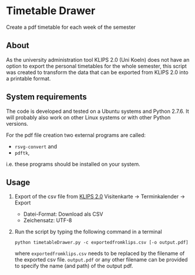 # Timetable Drawer
Create a pdf timetable for each week of the semester

## About

As the university administration tool KLIPS 2.0 (Uni Koeln) does not have
an option to export the personal timetables for the whole semester,
this script was created to transform the data that can be exported from
KLIPS 2.0 into a printable format.

## System requirements
The code is developed and tested on a Ubuntu systems and Python 2.7.6.
It will probably also work on other Linux systems or with other Python versions.

For the pdf file creation two external programs are called:
- `rsvg-convert` and
- `pdftk`,

i.e. these programs should be installed on your system.

## Usage
1. Export of the csv file from [KLIPS 2.0](https://klips2.uni-koeln.de/co/webnav.ini)
   Visitenkarte -> Terminkalender -> Export
   - Datei-Format: Download als CSV
   - Zeichensatz:  UTF-8
2. Run the script by typing the following command in a terminal

   ```
   python timetableDrawer.py -c exportedfromklips.csv [-o output.pdf]
   ```
   
   where `exportedfromklips.csv` needs to be replaced by the filename of the exported csv file.
   `output.pdf` or any other filename can be provided to specify the name (and path) of the output pdf.
